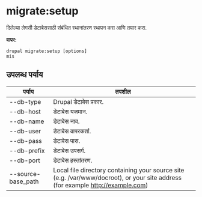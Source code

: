 # migrate:setup
दिलेल्या लेगसी डेटाबेससाठी संबंधित स्थानांतरण स्थापन करा आणि तयार करा.

**वापर:**
```
drupal migrate:setup [options]
mis
```

## उपलब्ध पर्याय
पर्याय | तपशील
-------|-------------
--db-type | Drupal डेटाबेस प्रकार.
--db-host | डेटाबेस यजमान.
--db-name | डेटाबेस नाव.
--db-user | डेटाबेस वापरकर्ता.
--db-pass | डेटाबेस पास.
--db-prefix | डेटाबेस उपसर्ग.
--db-port | डेटाबेस हस्तांतरण.
--source-base_path | Local file directory containing your source site (e.g. /var/www/docroot), or your site address (for example http://example.com)
